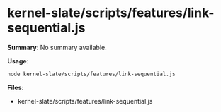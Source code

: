 # kernel-slate/scripts/features/link-sequential.js

**Summary**: No summary available.

**Usage**:

```bash
node kernel-slate/scripts/features/link-sequential.js
```

**Files**:
- kernel-slate/scripts/features/link-sequential.js
